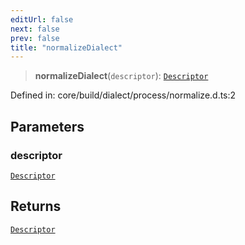 ```yaml
---
editUrl: false
next: false
prev: false
title: "normalizeDialect"
---
```


> **normalizeDialect**(`descriptor`): [`Descriptor`](/reference/dpkit/descriptor/)

Defined in: core/build/dialect/process/normalize.d.ts:2

## Parameters

### descriptor

[`Descriptor`](/reference/dpkit/descriptor/)

## Returns

[`Descriptor`](/reference/dpkit/descriptor/)

